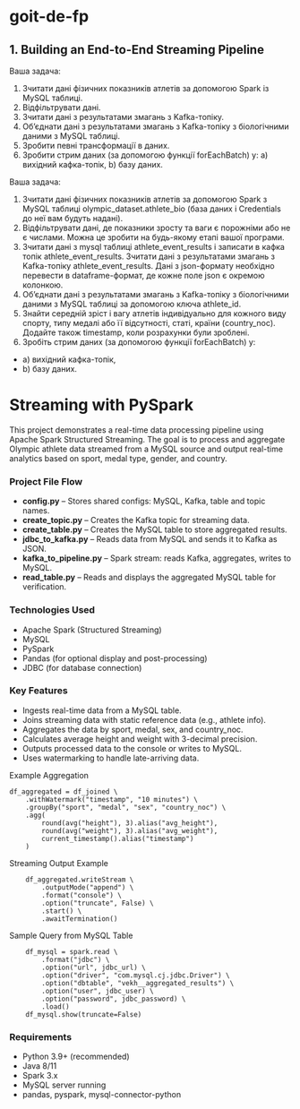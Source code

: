 # goit-de-fp


## 1. Building an End-to-End Streaming Pipeline 
Ваша задача:
1. Зчитати дані фізичних показників атлетів за допомогою Spark із MySQL таблиці.
2. Відфільтрувати дані.
3. Зчитати дані з результатами змагань з Kafka-топіку.
4. Об’єднати дані з результатами змагань з Kafka-топіку з біологічними даними з MySQL таблиці.
5. Зробити певні трансформації в даних.
6. Зробити стрим даних (за допомогою функції forEachBatch) у:
    а) вихідний кафка-топік,
    b) базу даних.

Ваша задача:
1. Зчитати дані фізичних показників атлетів за допомогою Spark з MySQL таблиці olympic_dataset.athlete_bio (база даних і Credentials до неї вам будуть надані).
2. Відфільтрувати дані, де показники зросту та ваги є порожніми або не є числами. Можна це зробити на будь-якому етапі вашої програми.
3. Зчитати дані з mysql таблиці athlete_event_results і записати в кафка топік athlete_event_results. Зчитати дані з результатами змагань з Kafka-топіку athlete_event_results. Дані з json-формату необхідно перевести в dataframe-формат, де кожне поле json є окремою колонкою.
4. Об’єднати дані з результатами змагань з Kafka-топіку з біологічними даними з MySQL таблиці за допомогою ключа athlete_id.
5. Знайти середній зріст і вагу атлетів індивідуально для кожного виду спорту, типу медалі або її відсутності, статі, країни (country_noc). Додайте також timestamp, коли розрахунки були зроблені.
6. Зробіть стрим даних (за допомогою функції forEachBatch) у:
  - а) вихідний кафка-топік,
  - b) базу даних.

# Streaming with PySpark

This project demonstrates a real-time data processing pipeline using Apache Spark Structured Streaming. The goal is to process and aggregate Olympic athlete data streamed from a MySQL source and output real-time analytics based on sport, medal type, gender, and country.

### Project File Flow
- **config.py** – Stores shared configs: MySQL, Kafka, table and topic names.
- **create_topic.py** – Creates the Kafka topic for streaming data.
- **create_table.py** – Creates the MySQL table to store aggregated results.
- **jdbc_to_kafka.py** – Reads data from MySQL and sends it to Kafka as JSON.
- **kafka_to_pipeline.py** – Spark stream: reads Kafka, aggregates, writes to MySQL.
- **read_table.py** – Reads and displays the aggregated MySQL table for verification.

### Technologies Used
- Apache Spark (Structured Streaming)
- MySQL
- PySpark
- Pandas (for optional display and post-processing)
- JDBC (for database connection)

### Key Features
- Ingests real-time data from a MySQL table.
- Joins streaming data with static reference data (e.g., athlete info).
- Aggregates the data by sport, medal, sex, and country_noc.
- Calculates average height and weight with 3-decimal precision.
- Outputs processed data to the console or writes to MySQL.
- Uses watermarking to handle late-arriving data.

Example Aggregation 


    df_aggregated = df_joined \
        .withWatermark("timestamp", "10 minutes") \
        .groupBy("sport", "medal", "sex", "country_noc") \
        .agg(
            round(avg("height"), 3).alias("avg_height"),
            round(avg("weight"), 3).alias("avg_weight"),
            current_timestamp().alias("timestamp")
        )

Streaming Output Example

        df_aggregated.writeStream \
            .outputMode("append") \
            .format("console") \
            .option("truncate", False) \
            .start() \
            .awaitTermination()


Sample Query from MySQL Table

        df_mysql = spark.read \
            .format("jdbc") \
            .option("url", jdbc_url) \
            .option("driver", "com.mysql.cj.jdbc.Driver") \
            .option("dbtable", "vekh__aggregated_results") \
            .option("user", jdbc_user) \
            .option("password", jdbc_password) \
            .load()
        df_mysql.show(truncate=False)


### Requirements
- Python 3.9+ (recommended)
- Java 8/11
- Spark 3.x
- MySQL server running
- pandas, pyspark, mysql-connector-python

